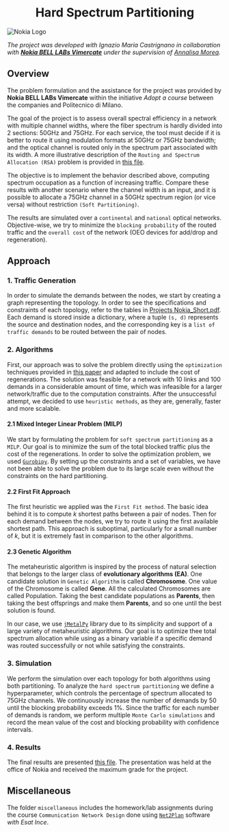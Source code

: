 
<h1 align="center">
  <h1 align="center">Hard Spectrum Partitioning</h1>
  <img src="https://www.vanillaplus.com/wp-content/uploads/2023/02/NOKIA-new-logo.png" alt="Nokia Logo">
</h1>

*The project was developed with Ignazio Maria Castrignano in collaboration with [**Nokia BELL LABs Vimercate**](https://www.bell-labs.com) under the supervision of <ins>Annalisa Morea</ins>.*

## Overview

The problem formulation and the assistance for the project was provided by **Nokia BELL LABs Vimercate** within the initiative *Adopt a course* between the companies and Politecnico di Milano.

The goal of the project is to assess overall spectral efficiency in a network with multiple channel widths, where the fiber spectrum is hardly divided into 2 sections: 50GHz and 75GHz. For each service, the tool must decide if it is better to route it using modulation formats at 50GHz or 75GHz bandwidth; and the optical channel is routed only in the spectrum part associated with its width. A more illustrative description of the `Routing and Spectrum Allocation (RSA)` problem is provided in [this file](materials/CND_Lab3_2023.pdf).

The objective is to implement the behavior described above, computing spectrum occupation as a function of increasing traffic. Compare these results with another scenario where the channel width is an input, and it is possible to allocate a 75GHz channel in a 50GHz spectrum region (or vice versa) without restriction `(Soft Partitioning)`.

The results are simulated over a `continental` and `national` optical networks. Objective-wise, we try to minimize the `blocking probability` of the routed traffic and the `overall cost` of the network (OEO devices for add/drop and regeneration). 



## Approach
### 1. Traffic Generation 
In order to simulate the demands between the nodes, we start by creating a graph representing the topology. In order to see the specifications and constraints of each topology, refer to the tables in [Projects Nokia_Short.pdf](materials/Final%20Presentation%20Project%208.pdf). Each demand is stored inside a dictionary, where a tuple `(s, d)` represents the source and destination nodes, and the corresponding key is a `list of traffic demands` to be routed between the pair of nodes. 


### 2. Algorithms
First, our approach was to solve the problem directly using the `optimization` techniques provided in [this paper](materials/Designing_Operating_and_Reoptimizing_Elastic_Optical_Networks.pdf) and adapted to include the cost of regenerations. The solution was feasible for a network with 10 links and 100 demands in a considerable amount of time, which was infeasible for a larger network/traffic due to the computation constraints. After the unsuccessful attempt, we decided to use `heuristic methods`, as they are, generally, faster and more scalable. 

#### 2.1 Mixed Integer Linear Problem (MILP)

We start by formulating the problem for `soft spectrum partitioning` as a `MILP`. Our goal is to minimize the sum of the total blocked traffic plus the cost of the regenerations. In order to solve the optimization problem, we used [`Gurobipy`](https://support.gurobi.com/hc/en-us). By setting up the constraints and a set of variables, we have not been able to solve the problem due to its large scale even without the constraints on the hard partitioning.  

#### 2.2 First Fit Approach
The first heuristic we applied was the `First Fit method`. The basic idea behind it is to compute *k* shortest paths between a pair of nodes. Then for each demand between the nodes, we try to route it using the first available shortest path. This approach is suboptimal, particularly for a small number of *k*, but it is extremely fast in comparison to the other algorithms.

#### 2.3 Genetic Algorithm
The metaheuristic algorithm is inspired by the process of natural selection that belongs to the larger class of **evolutionary algorithms (EA)**. One candidate solution in `Genetic Algorithm` is called **Chromosome**. One value of the Chromosome is called **Gene**. All the calculated Chromosomes are 
called Population. Taking the best candidate populations as **Parents**, then taking the best offsprings and make them **Parents**, and so one until the best solution is found.

In our case, we use [`jMetalPy`](https://github.com/jMetal/jMetalPy) library due to its simplicity and support of a large variety of metaheuristic algorithms. Our goal is to optimize thee total spectrum allocation while using as a binary variable if a specific demand was routed successfully or not while satisfying the constraints.


### 3. Simulation 
We perform the simulation over each topology for both algorithms using both partitioning. To analyze the `hard spectrum partitioning` we define a hyperparameter, which controls the percentage of spectrum allocated to 75GHz channels. We continuously increase the number of demands by 50 until the blocking probability exceeds 1%. Since the traffic for each number of demands is random, we perform multiple `Monte Carlo simulations` and record the mean value of the cost and blocking probability with confidence intervals. 

### 4. Results
The final results are presented [this file](materials/Final%20Presentation%20Project%208.pdf). The presentation was held at the office of Nokia and received the maximum grade for the project. 


## Miscellaneous
The folder `miscellaneous` includes the homework/lab assignments during the course `Communication Network Design` done using [`Net2Plan`](https://www.net2plan.com/) software *with Esat Ince*.
